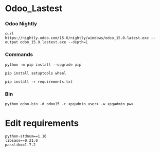 # Odoo_Lastest

### Odoo Nightly

```
curl https://nightly.odoo.com/15.0/nightly/windows/odoo_15.0.latest.exe --output odoo_15.0.lastest.exe --depth=1

```
### Commands
```
python -m pip install --upgrade pip
```
```
pip install setuptools wheel
```
```
pip install -r requirements.txt
```
### Bin
```
python odoo-bin -d odoo15 -r <pgadmin_user> -w <pgadmin_pw>
```

# Edit requirements
```
python-stdnum==1.16
libsass==0.21.0
passlib==1.7.2
```
